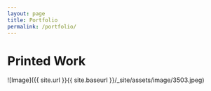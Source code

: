 ```yaml
---
layout: page
title: Portfolio
permalink: /portfolio/
---
```

# Printed Work

![Image]({{ site.url }}{{ site.baseurl }}/_site/assets/image/3503.jpeg)